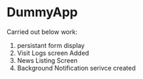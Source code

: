 # DummyApp
Carried out below work:

1. persistant form display
2. Visit Logs screen Added
3. News Listing Screen 
4. Background Notification serivce created

